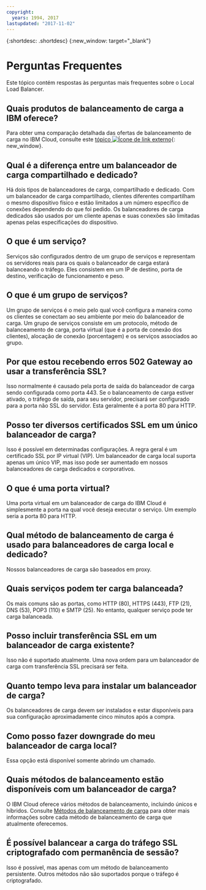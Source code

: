 ```yaml
---
copyright:
  years: 1994, 2017
lastupdated: "2017-11-02"
---
```


{:shortdesc: .shortdesc}
{:new_window: target="_blank"}


# Perguntas Frequentes
Este tópico contém respostas às perguntas mais frequentes sobre o Local Load Balancer.

## Quais produtos de balanceamento de carga a IBM oferece?
Para obter uma comparação detalhada das ofertas de balanceamento de carga no IBM Cloud, consulte este
[tópico
![Ícone de link externo](../../icons/launch-glyph.svg "Ícone de link externo")](https://dev-console.bluemix.net/docs/infrastructure/loadbalancer-service/explore-load-balancers.html#explore-load-balancers){: new_window}.

## Qual é a diferença entre um balanceador de carga compartilhado e dedicado?

Há dois tipos de balanceadores de carga, compartilhado e dedicado. Com um
balanceador de carga compartilhado, clientes diferentes compartilham o mesmo dispositivo
físico e estão limitados a um número específico de conexões dependendo do que foi pedido. Os
balanceadores de carga dedicados são usados por um cliente apenas e suas conexões são
limitadas apenas pelas especificações do dispositivo.

## O que é um serviço?
Serviços são configurados dentro de um grupo de serviços e representam os
servidores reais para os quais o balanceador de carga estará balanceando o tráfego. Eles
consistem em um IP de destino, porta de destino, verificação de funcionamento e peso.

## O que é um grupo de serviços?
Um grupo de serviços é o meio pelo qual você configura a maneira como os clientes se conectam ao seu ambiente por meio do balanceador de carga. Um grupo de serviços consiste em um protocolo, método de balanceamento de carga, porta virtual (que é a porta de conexão dos clientes), alocação de conexão (porcentagem) e os serviços associados ao grupo.

## Por que estou recebendo erros 502 Gateway ao usar a transferência SSL?

Isso normalmente é causado pela porta de saída do balanceador de carga sendo
configurada como porta 443. Se o balanceamento de carga estiver ativado, o tráfego de
saída, para seu servidor, precisará ser configurado para a porta não SSL do servidor. Esta
geralmente é a porta 80 para HTTP.

## Posso ter diversos certificados SSL em um único balanceador de carga?

Isso é possível em determinadas configurações. A regra geral é um certificado SSL
por IP virtual (VIP). Um balanceador de carga local suporta apenas um único VIP, mas isso
pode ser aumentado em nossos balanceadores de carga dedicados e corporativos.

## O que é uma porta virtual?

Uma porta virtual em um balanceador de carga do IBM Cloud é simplesmente a porta na
qual você deseja executar o serviço. Um exemplo seria a porta 80 para HTTP.

## Qual método de balanceamento de carga é usado para balanceadores de carga local e dedicado?

Nossos balanceadores de carga são baseados em proxy.

## Quais serviços podem ter carga balanceada?

Os mais comuns são as portas, como HTTP (80), HTTPS (443), FTP (21), DNS (53), POP3
(110) e SMTP (25). No entanto, qualquer serviço pode ter carga balanceada.

## Posso incluir transferência SSL em um balanceador de carga existente?

Isso não é suportado atualmente. Uma nova ordem para um balanceador de carga com
transferência SSL precisará ser feita.

## Quanto tempo leva para instalar um balanceador de carga?

Os balanceadores de carga devem ser instalados e estar disponíveis para sua
configuração aproximadamente cinco minutos após a compra.

## Como posso fazer downgrade do meu balanceador de carga local?

Essa opção está disponível somente abrindo um chamado.

## Quais métodos de balanceamento estão disponíveis com um balanceador de carga?

O IBM Cloud oferece vários métodos de balanceamento, incluindo únicos e híbridos. Consulte
[Métodos de balanceamento de carga](load_balancing_methods.html) para
obter mais informações sobre cada método de balanceamento de carga que atualmente
oferecemos.

## É possível balancear a carga do tráfego SSL criptografado com permanência de sessão?

Isso é possível, mas apenas com um método de balanceamento persistente. Outros
métodos não são suportados porque o tráfego é criptografado.

